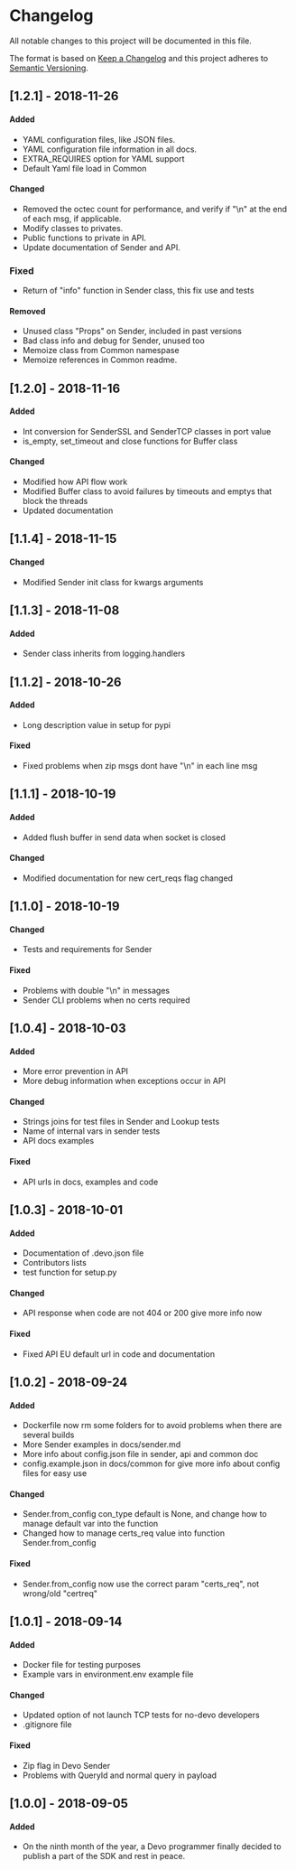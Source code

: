 # Changelog
All notable changes to this project will be documented in this file.

The format is based on [Keep a Changelog](http://keepachangelog.com/en/1.0.0/)
and this project adheres to [Semantic Versioning](http://semver.org/spec/v2.0.0.html).


## [1.2.1] - 2018-11-26
#### Added
 * YAML configuration files, like JSON files.
 * YAML configuration file information in all docs.
 * EXTRA_REQUIRES option for YAML support
 * Default Yaml file load in Common
 
#### Changed
 * Removed the octec count for performance, and verify if "\n" at the end of each msg, if applicable.
 * Modify classes to privates.
 * Public functions to private in API.
 * Update documentation of Sender and API.
 
### Fixed
 * Return of "info" function in Sender class, this fix use and tests

#### Removed
 * Unused class "Props" on Sender, included in past versions
 * Bad class info and debug for Sender, unused too
 * Memoize class from Common namespase
 * Memoize references in Common readme.
 
## [1.2.0] - 2018-11-16
#### Added
 * Int conversion for SenderSSL and SenderTCP classes in port value
 * is_empty, set_timeout and close functions for Buffer class
 
#### Changed
 * Modified how API flow work
 * Modified Buffer class to avoid failures by timeouts and emptys that block the threads
 * Updated documentation
 
## [1.1.4] - 2018-11-15
#### Changed
 * Modified Sender init class for kwargs arguments

## [1.1.3] - 2018-11-08
#### Added
 * Sender class inherits from logging.handlers

## [1.1.2] - 2018-10-26
#### Added
 * Long description value in setup for pypi
 
#### Fixed
 * Fixed problems when zip msgs dont have "\n" in each line msg

## [1.1.1] - 2018-10-19
#### Added
 * Added flush buffer in send data when socket is closed

#### Changed
 * Modified documentation for new cert_reqs flag changed

## [1.1.0] - 2018-10-19
#### Changed
 * Tests and requirements for Sender

#### Fixed
 * Problems with double "\n" in messages
 * Sender CLI problems when no certs required
 
## [1.0.4] - 2018-10-03
#### Added
 * More error prevention in API
 * More debug information when exceptions occur in API
 
#### Changed
 * Strings joins for test files in Sender and Lookup tests
 * Name of internal vars in sender tests
 * API docs examples
 
#### Fixed
 * API urls in docs, examples and code
 
## [1.0.3] - 2018-10-01
#### Added
 * Documentation of .devo.json file
 * Contributors lists
 * test function for setup.py
 
#### Changed
 * API response when code are not 404 or 200 give more info now
 
#### Fixed
 * Fixed API EU default url in code and documentation


## [1.0.2] - 2018-09-24
#### Added
 * Dockerfile now rm some folders for to avoid problems when there are several builds
 * More Sender examples in docs/sender.md
 * More info about config.json file in sender, api and common doc
 * config.example.json in docs/common for give more info about config files for easy use

#### Changed
 * Sender.from_config con_type default is None, and change how to manage default var into the function
 * Changed how to manage certs_req value into function Sender.from_config

#### Fixed
 * Sender.from_config now use the correct param "certs_req", not wrong/old "certreq"

## [1.0.1] - 2018-09-14
#### Added
 * Docker file for testing purposes
 * Example vars in environment.env example file
 
#### Changed
 * Updated option of not launch TCP tests for no-devo developers
 * .gitignore file
 
#### Fixed
 * Zip flag in Devo Sender
 * Problems with QueryId and normal query in payload

## [1.0.0] - 2018-09-05
#### Added
 * On the ninth month of the year, a Devo programmer finally decided to publish a part of the SDK and rest in peace.